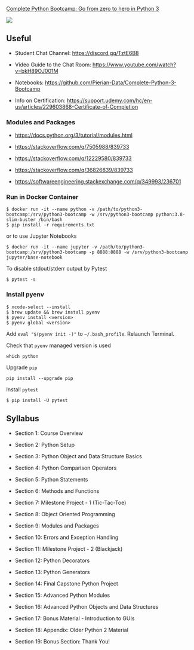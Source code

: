 [Complete Python Bootcamp: Go from zero to hero in Python 3](https://www.udemy.com/course/complete-python-bootcamp/)

[![](https://github.com/asarkar/python3-bootcamp/workflows/Complete%20Python%20Bootcamp/badge.svg)](https://github.com/asarkar/python3-bootcamp/actions)

## Useful
* Student Chat Channel: https://discord.gg/TztE6B8

* Video Guide to the Chat Room: https://www.youtube.com/watch?v=bkH89OJ001M

* Notebooks: https://github.com/Pierian-Data/Complete-Python-3-Bootcamp

* Info on Certification:  https://support.udemy.com/hc/en-us/articles/229603868-Certificate-of-Completion

### Modules and Packages

* https://docs.python.org/3/tutorial/modules.html

* https://stackoverflow.com/q/7505988/839733

* https://stackoverflow.com/q/12229580/839733

* https://stackoverflow.com/q/36826839/839733

* https://softwareengineering.stackexchange.com/q/349993/236701

### Run in Docker Container

```
$ docker run -it --name python -v /path/to/python3-bootcamp:/srv/python3-bootcamp -w /srv/python3-bootcamp python:3.8-slim-buster /bin/bash
$ pip install -r requirements.txt
```

or to use Jupyter Notebooks

```
$ docker run -it --name jupyter -v /path/to/python3-bootcamp:/srv/python3-bootcamp -p 8888:8888 -w /srv/python3-bootcamp jupyter/base-notebook
```

To disable stdout/stderr output by Pytest

```
$ pytest -s
```

### Install pyenv

```
$ xcode-select --install
$ brew update && brew install pyenv
$ pyenv install <version>
$ pyenv global <version>
```

Add `eval "$(pyenv init -)"` to `~/.bash_profile`. Relaunch Terminal.

Check that `pyenv` managed version is used

```
which python
```

Upgrade `pip`

```
pip install --upgrade pip
```

Install `pytest`

```
$ pip install -U pytest
```

## Syllabus

* Section 1: Course Overview

* Section 2: Python Setup

* Section 3: Python Object and Data Structure Basics

* Section 4: Python Comparison Operators

* Section 5: Python Statements

* Section 6: Methods and Functions

* Section 7: Milestone Project - 1 (Tic-Tac-Toe)

* Section 8: Object Oriented Programming

* Section 9: Modules and Packages

* Section 10: Errors and Exception Handling

* Section 11: Milestone Project - 2 (Blackjack)

* Section 12: Python Decorators

* Section 13: Python Generators

* Section 14: Final Capstone Python Project

* Section 15: Advanced Python Modules

* Section 16: Advanced Python Objects and Data Structures

* Section 17: Bonus Material - Introduction to GUIs

* Section 18: Appendix: Older Python 2 Material

* Section 19: Bonus Section: Thank You!

